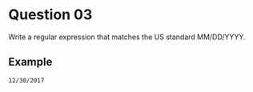 # Question 03

Write a regular expression that matches the US standard MM/DD/YYYY.

## Example

`12/30/2017` 
